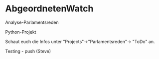 # AbgeordnetenWatch
Analyse-Parlamentsreden 

Python-Projekt

Schaut euch die Infos unter "Projects"->"Parlamentsreden"-> "ToDo" an.

Testing - push (Steve)

